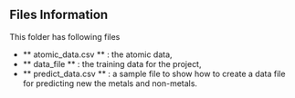 ## Files Information

This folder has following files
- ** atomic_data.csv ** : the atomic data, 
- ** data_file ** : the training data for the project,  
- ** predict_data.csv ** : a sample file to show how to create a data file for predicting new the metals and non-metals.
